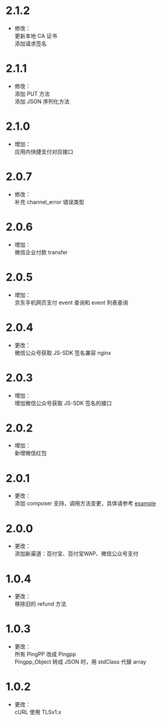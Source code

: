 # 2.1.2
* 修改：  
更新本地 CA 证书  
添加请求签名

# 2.1.1
* 修改：  
添加 PUT 方法  
添加 JSON 序列化方法

# 2.1.0
* 增加：  
应用内快捷支付对应接口

# 2.0.7
* 修改：  
补充 channel_error 错误类型

# 2.0.6
* 增加：  
微信企业付款 transfer

# 2.0.5
* 增加：  
京东手机网页支付
event 查询和 event 列表查询

# 2.0.4
* 更改：  
微信公众号获取 JS-SDK 签名兼容 nginx

# 2.0.3
* 增加：  
增加微信公众号获取 JS-SDK 签名的接口

# 2.0.2
* 增加：  
新增微信红包

# 2.0.1
* 更改：  
添加 composer 支持，调用方法变更，具体请参考 [example](/example)

# 2.0.0
* 更改：  
添加新渠道：百付宝、百付宝WAP、微信公众号支付

# 1.0.4
* 更改：  
移除旧的 refund 方法

# 1.0.3
* 更改：  
所有 PingPP 改成 Pingpp  
Pingpp_Object 转成 JSON 时，用 stdClass 代替 array

# 1.0.2
* 更改：  
cURL 使用 TLSv1.x
